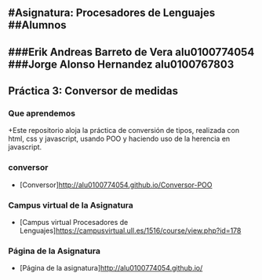 #Asignatura: Procesadores de Lenguajes
##Alumnos
---
###Erik Andreas Barreto de Vera alu0100774054
###Jorge Alonso Hernandez alu0100767803
---
## Práctica 3: Conversor de medidas

### Que aprendemos

+Este repositorio aloja la práctica de conversión de tipos, realizada con html, css y javascript, usando POO y haciendo uso de la herencia en javascript.

### conversor

* [Conversor]http://alu0100774054.github.io/Conversor-POO

### Campus virtual de la Asignatura

* [Campus virtual Procesadores de Lenguajes]https://campusvirtual.ull.es/1516/course/view.php?id=178

### Página de la Asignatura

* [Página de la asignatura]http://alu0100774054.github.io/

